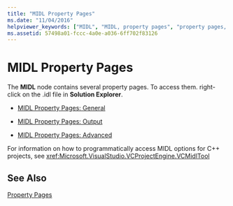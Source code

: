 ```yaml
---
title: "MIDL Property Pages"
ms.date: "11/04/2016"
helpviewer_keywords: ["MIDL", "MIDL, property pages", "property pages, MIDL"]
ms.assetid: 57498a01-fccc-4a0e-a036-6ff702f83126
---
```

# MIDL Property Pages

The **MIDL** node contains several property pages. To access them. right-click on the .idl file in **Solution Explorer**.

- [MIDL Property Pages: General](midl-property-pages-general.md)

- [MIDL Property Pages: Output](midl-property-pages-output.md)

- [MIDL Property Pages: Advanced](midl-property-pages-advanced.md)

For information on how to programmatically access MIDL options for C++ projects, see <xref:Microsoft.VisualStudio.VCProjectEngine.VCMidlTool>

## See Also

[Property Pages](property-pages-visual-cpp.md)